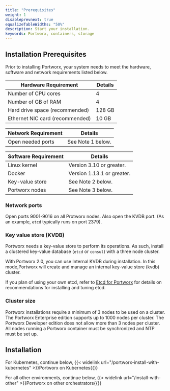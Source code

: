 ```yaml
---
title: "Prerequisites"
weight: 1
disableprevnext: true
equalizeTableWidths: "50%"
description: Start your installation.
keywords: Portworx, containers, storage
---
```


## Installation Prerequisites

Prior to installing Portworx, your system needs to meet the hardware, software and network requirements listed below.

**Hardware Requirement** | **Details**
-------------------------|------------
     Number of CPU cores | 4
     Number of GB of RAM | 4
Hard drive space \(recommended\) | 128 GB
Ethernet NIC card \(recommended\) | 10 GB

**Network Requirement** | **Details**
--- | ---
Open needed ports | See Note 1 below.

**Software Requirement** | **Details**
--- | ---
Linux kernel | Version 3.10 or greater.
Docker | Version 1.13.1 or greater.
Key-value store | See Note 2 below.
Portworx nodes | See Note 3 below.


### Network ports

Open ports 9001-9016 on all Protworx nodes. Also open the KVDB port. \(As an example, `etcd` typically runs on port 2379\).

### Key value store (KVDB)

Portworx needs a key-value store to perform its operations. As such, install a clustered key-value database \(`etcd` or `consul`\) with a three node cluster.

With Portworx 2.0, you can use Internal KVDB during installation. In this mode,Portworx will create and manage an internal key-value store (kvdb) cluster.

If you plan of using your own etcd, refer to [Etcd for Portworx](/reference/knowledge-base/etcd) for details on recommendations for installing and tuning etcd.

### Cluster size

Portworx installations require a minimum of 3 nodes to be used on a cluster. The Portworx Enterprise edition supports up to 1000 nodes per cluster. The Portworx Developer edition does not allow more than 3 nodes per cluster.  All nodes running a Portworx container must be synchronized and NTP must be set up.

## Installation

For Kubernetes, continue below,
{{< widelink url="/portworx-install-with-kubernetes" >}}Portworx on Kubernetes{{</widelink>}}

For all other environments, continue below,
{{< widelink url="/install-with-other" >}}Portworx on other orchestrators{{</widelink>}}
